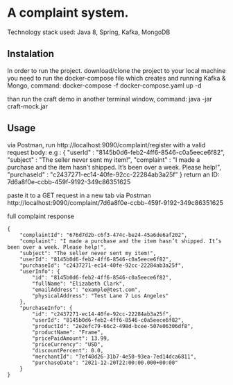 # A complaint system.
Technology stack used: Java 8, Spring, Kafka, MongoDB

## Instalation
In order to run the project.
download/clone the project to your local machine
you need to run the docker-compose file which creates and running Kafka & Mongo, command:
  docker-compose -f docker-compose.yaml up -d

than run the craft demo in another terminal window, command:
  java -jar craft-mock.jar
  
  
## Usage
via Postman, run http://localhost:9090/complaint/register with a valid request body:
e.g :
{
    "userId" : "8145b0d6-feb2-4ff6-8546-c0a5eece6f82",
    "subject" : "The seller never sent my item!",
    "complaint" : "I made a purchase and the item hasn’t shipped. It’s been over a week. Please help!",
    "purchaseId" : "c2437271-ec14-40fe-92cc-22284ab3a25f"
}
return an ID: 7d6a8f0e-ccbb-459f-9192-349c86351625

paste it to a GET request in a new tab via Postman
http://localhost:9090/complaint/7d6a8f0e-ccbb-459f-9192-349c86351625

full complaint response
```
{
    "complaintId": "676d7d2b-c6f3-474c-be24-45a6de6af202",
    "complaint": "I made a purchase and the item hasn’t shipped. It’s been over a week. Please help!",
    "subject": "The seller never sent my item!",
    "userId": "8145b0d6-feb2-4ff6-8546-c0a5eece6f82",
    "purchaseId": "c2437271-ec14-40fe-92cc-22284ab3a25f",
    "userInfo": {
        "id": "8145b0d6-feb2-4ff6-8546-c0a5eece6f82",
        "fullName": "Elizabeth Clark",
        "emailAddress": "example@test.com",
        "physicalAddress": "Test Lane 7 Los Angeles"
    },
    "purchaseInfo": {
        "id": "c2437271-ec14-40fe-92cc-22284ab3a25f",
        "userId": "8145b0d6-feb2-4ff6-8546-c0a5eece6f82",
        "productId": "2e2efc79-66c2-498d-bcee-507e06306df8",
        "productName": "Frame",
        "pricePaidAmount": 13.99,
        "priceCurrency": "USD",
        "discountPercent": 0.0,
        "merchantId": "7ef40d26-31b7-4e50-93ea-7ed14dca6811",
        "purchaseDate": "2021-12-20T22:00:00.000+00:00"
    }
}
```
